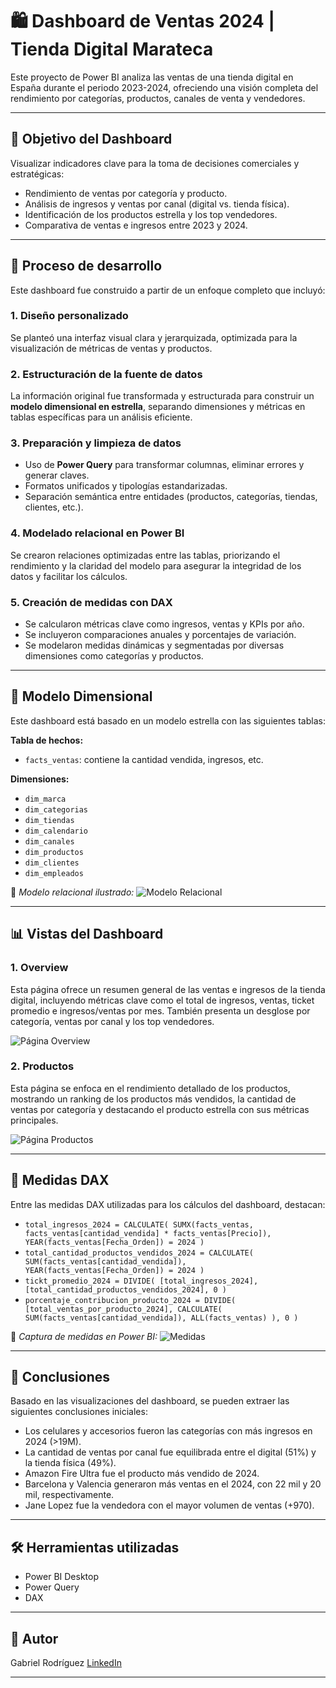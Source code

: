 # 🛍️ Dashboard de Ventas 2024 | Tienda Digital Marateca

Este proyecto de Power BI analiza las ventas de una tienda digital en España durante el periodo 2023-2024, ofreciendo una visión completa del rendimiento por categorías, productos, canales de venta y vendedores.

---

## 🎯 Objetivo del Dashboard

Visualizar indicadores clave para la toma de decisiones comerciales y estratégicas:

- Rendimiento de ventas por categoría y producto.
- Análisis de ingresos y ventas por canal (digital vs. tienda física).
- Identificación de los productos estrella y los top vendedores.
- Comparativa de ventas e ingresos entre 2023 y 2024.

---

## 🧪 Proceso de desarrollo

Este dashboard fue construido a partir de un enfoque completo que incluyó:

### 1. Diseño personalizado
Se planteó una interfaz visual clara y jerarquizada, optimizada para la visualización de métricas de ventas y productos.

### 2. Estructuración de la fuente de datos
La información original fue transformada y estructurada para construir un **modelo dimensional en estrella**, separando dimensiones y métricas en tablas específicas para un análisis eficiente.

### 3. Preparación y limpieza de datos
- Uso de **Power Query** para transformar columnas, eliminar errores y generar claves.
- Formatos unificados y tipologías estandarizadas.
- Separación semántica entre entidades (productos, categorías, tiendas, clientes, etc.).

### 4. Modelado relacional en Power BI
Se crearon relaciones optimizadas entre las tablas, priorizando el rendimiento y la claridad del modelo para asegurar la integridad de los datos y facilitar los cálculos.

### 5. Creación de medidas con DAX
- Se calcularon métricas clave como ingresos, ventas y KPIs por año.
- Se incluyeron comparaciones anuales y porcentajes de variación.
- Se modelaron medidas dinámicas y segmentadas por diversas dimensiones como categorías y productos.

---

## 🧱 Modelo Dimensional

Este dashboard está basado en un modelo estrella con las siguientes tablas:

**Tabla de hechos:**
- `facts_ventas`: contiene la cantidad vendida, ingresos, etc.

**Dimensiones:**
- `dim_marca`
- `dim_categorias`
- `dim_tiendas`
- `dim_calendario`
- `dim_canales`
- `dim_productos`
- `dim_clientes`
- `dim_empleados`

📌 *Modelo relacional ilustrado:*
![Modelo Relacional](.paginas/modelo_relacional.png)

---

## 📊 Vistas del Dashboard

### 1. Overview
Esta página ofrece un resumen general de las ventas e ingresos de la tienda digital, incluyendo métricas clave como el total de ingresos, ventas, ticket promedio e ingresos/ventas por mes. También presenta un desglose por categoría, ventas por canal y los top vendedores.

![Página Overview](.paginas/01.overview.png)

### 2. Productos
Esta página se enfoca en el rendimiento detallado de los productos, mostrando un ranking de los productos más vendidos, la cantidad de ventas por categoría y destacando el producto estrella con sus métricas principales.

![Página Productos](.paginas/02.productos.png)

---

## 🧠 Medidas DAX

Entre las medidas DAX utilizadas para los cálculos del dashboard, destacan:

- `total_ingresos_2024 = CALCULATE( SUMX(facts_ventas, facts_ventas[cantidad_vendida] * facts_ventas[Precio]), YEAR(facts_ventas[Fecha_Orden]) = 2024 )`
- `total_cantidad_productos_vendidos_2024 = CALCULATE( SUM(facts_ventas[cantidad_vendida]), YEAR(facts_ventas[Fecha_Orden]) = 2024 )`
- `tickt_promedio_2024 = DIVIDE( [total_ingresos_2024], [total_cantidad_productos_vendidos_2024], 0 )`
- `porcentaje_contribucion_producto_2024 = DIVIDE( [total_ventas_por_producto_2024], CALCULATE( SUM(facts_ventas[cantidad_vendida]), ALL(facts_ventas) ), 0 )`

📌 *Captura de medidas en Power BI:*
![Medidas](.paginas/medidas.png)

---

## 🧩 Conclusiones

Basado en las visualizaciones del dashboard, se pueden extraer las siguientes conclusiones iniciales:

- Los celulares y accesorios fueron las categorías con más ingresos en 2024 (>19M).
- La cantidad de ventas por canal fue equilibrada entre el digital (51%) y la tienda física (49%).
- Amazon Fire Ultra fue el producto más vendido de 2024.
- Barcelona y Valencia generaron más ventas en el 2024, con 22 mil y 20 mil, respectivamente.
- Jane Lopez fue la vendedora con el mayor volumen de ventas (+970).

---

## 🛠️ Herramientas utilizadas

- Power BI Desktop
- Power Query
- DAX

---

## 👤 Autor

Gabriel Rodríguez
[LinkedIn](https://www.linkedin.com/in/gabriel-rodr%C3%ADguez-4b4a6216b/)

---

